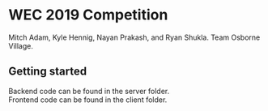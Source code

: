 # WEC 2019 Competition

Mitch Adam, Kyle Hennig, Nayan Prakash, and Ryan Shukla.
Team Osborne Village.

## Getting started
Backend code can be found in the server folder.<br>
Frontend code can be found in the client folder.


